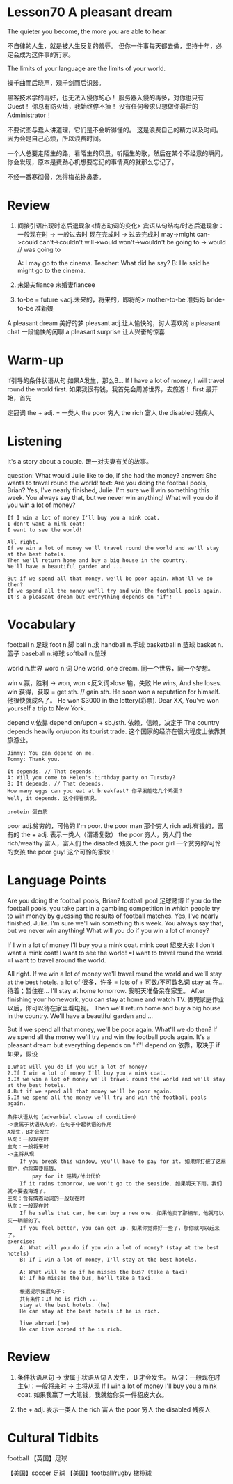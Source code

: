# Lesson70 A pleasant dream

The quieter you become, the more you are able to hear.

不自律的人生，就是被人生反复的羞辱。
但你一件事每天都去做，坚持十年，必定会成为这件事的行家。

The limits of your language are the limits of your world.

操千曲而后晓声，观千剑而后识器。

黑客技术学的再好，也无法入侵你的心！
服务器入侵的再多，对你也只有Guest！
你总有防火墙，我始终停不掉！
没有任何奢求只想做你最后的Administrator！

不要试图与蠢人讲道理，它们是不会听得懂的。
这是浪费自己的精力以及时间。
因为会是自己心烦，所以浪费时间。

一个人总要走陌生的路，看陌生的风景，听陌生的歌，然后在某个不经意的瞬间，你会发现，原本是费劲心机想要忘记的事情真的就那么忘记了。

不经一番寒彻骨，怎得梅花扑鼻香。

# Review

1. 间接引语出现时态后退现象<情态动词的变化>
    宾语从句结构/时态后退现象：一般现在时 -> 一般过去时
                            现在完成时 -> 过去完成时
    may->might
    can->could
    can't->couldn't
    will->would
    won't->wouldn't
    be going to -> would // was going to 

    A: I may go to the cinema.
    Teacher: What did he say?
    B: He said he might go to the cinema.

2. 未婚夫fiance 
    未婚妻fiancee

3. to-be 
    = future <adj.未来的，将来的，即将的>
    mother-to-be 准妈妈
    bride-to-be 准新娘

A pleasant dream 美好的梦
    pleasant adj.让人愉快的，讨人喜欢的
    a pleasant chat 一段愉快的闲聊
    a pleasant surprise 让人兴奋的惊喜

# Warm-up

if引导的条件状语从句
如果A发生，那么B...
If I have a lot of money, I will travel round the world first. 如果我很有钱，我首先会周游世界，去旅游！
    first 最开始，首先

定冠词
the + adj. = 一类人
the poor 穷人
the rich 富人
the disabled 残疾人

# Listening

It's a story about a couple. 跟一对夫妻有关的故事。

question:
    What would Julie like to do, if she had the money?
answer:
    She wants to travel round the world!
text:
    Are you doing the football pools, Brian?
    Yes, I've nearly finished, Julie.
    I'm sure we'll win something this week.
    You always say that, but we never win anything!
    What will you do if you win a lot of money?

    If I win a lot of money I'll buy you a mink coat.
    I don't want a mink coat!
    I want to see the world!

    All right.
    If we win a lot of money we'll travel round the world and we'll stay at the best hotels.
    Then we'll return home and buy a big house in the country. 
    We'll have a beautiful garden and ...

    But if we spend all that money, we'll be poor again. What'll we do then?
    If we spend all the money we'll try and win the football pools again.
    It's a pleasant dream but everything depends on "if"!

# Vocabulary

football n.足球
    foot n.脚
    ball n.求
    handball n.手球
    basketball n.篮球
    basket n.篮子
    baseball n.棒球
    softball n.垒球

world n.世界
    word n.词
    One world, one dream. 同一个世界，同一个梦想。

win v.赢，胜利
    -> won, won
    <反义词>lose 输，失败
    He wins, And she loses.
    win 获得，获取 = get sth. // gain sth.
    He soon won a reputation for himself. 他很快就成名了。
    He won $3000 in the lottery(彩票).
    Dear XX, You've won yourself a trip to New York.

depend v.依靠
    depend on/upon + sb./sth. 依赖，信赖，决定于
    The country depends heavily on/upon its tourist trade.  这个国家的经济在很大程度上依靠其旅游业。

    Jimmy: You can depend on me.
    Tommy: Thank you.

    It depends. // That depends.
    A: Will you come to Helen's birthday party on Tursday?
    B: It depends. // That depends.
    How many eggs can you eat at breakfast? 你早发能吃几个鸡蛋？
    Well, it depends. 这个得看情况。

    protein 蛋白质

poor adj.贫穷的，可怜的
    I'm poor.
    the poor man 那个穷人
    rich adj.有钱的，富有的
    the + adj. 表示一类人（谓语复数）
    the poor 穷人，穷人们
    the rich/wealthy 富人，富人们
    the disabled 残疾人
    the poor girl 一个贫穷的/可怜的女孩
    the poor guy! 这个可怜的家伙！

# Language Points

Are you doing the football pools, Brian?
    football pool 足球赌博
    If you do the football pools, you take part in a gambling competition in which people try to win money by guessing the results of football matches.
Yes, I've nearly finished, Julie.
I'm sure we'll win something this week.
You always say that, but we never win anything!
What will you do if you win a lot of money?

If I win a lot of money I'll buy you a mink coat.
    mink coat 貂皮大衣
I don't want a mink coat!
I want to see the world!
    =I want to travel round the world.
    =I want to travel around the world.

All right.
If we win a lot of money we'll travel round the world and we'll stay at the best hotels.
    a lot of 很多，许多 = lots of + 可数/不可数名词
    stay at 在...待着；暂住在...
    I'll stay at home tomorrow. 我明天准备呆在家里。
    After finishing your homework, you can stay at home and watch TV. 做完家庭作业以后，你可以待在家里看电视。
Then we'll return home and buy a big house in the country. 
We'll have a beautiful garden and ...

But if we spend all that money, we'll be poor again. What'll we do then?
If we spend all the money we'll try and win the football pools again.
It's a pleasant dream but everything depends on "if"!
    depend on 依靠，取决于
    if 如果，假设

    1.What will you do if you win a lot of money?
    2.If I win a lot of money I'll buy you a mink coat.
    3.If we win a lot of money we'll travel round the world and we'll stay at the best hotels.
    4.But if we spend all that money we'll be poor again.
    5.If we spend all the money we'll try and win the football pools again.
    
    条件状语从句（adverbial clause of condition）
    ->隶属于状语从句的，在句子中起状语的作用
    A发生，B才会发生
    从句：一般现在时
    主句：一般将来时
    ->主将从现
        If you break this window, you'll have to pay for it. 如果你打破了这扇窗户，你将需要赔钱。
            pay for it 赔钱/付出代价
        If it rains tomorrow, we won't go to the seaside. 如果明天下雨，我们就不要去海滩了。
    主句：含有情态动词的一般现在时
    从句：一般现在时
        If he sells that car, he can buy a new one. 如果他卖了那辆车，他就可以买一辆新的了。
        If you feel better, you can get up. 如果你觉得好一些了，那你就可以起来了。
    exercise:
        A: What will you do if you win a lot of money? (stay at the best hotels)
        B: If I win a lot of money, I'll stay at the best hotels.

        A: What will he do if he misses the bus? (take a taxi)
        B: If he misses the bus, he'll take a taxi.

        根据提示拓展句子：
        共有条件：If he is rich ...
        stay at the best hotels. (he)
        He can stay at the best hotels if he is rich.

        live abroad.(he)
        He can live abroad if he is rich.

# Review

1. 条件状语从句 -> 隶属于状语从句
                A 发生， B 才会发生。
            从句：一般现在时 
            主句：一般将来时
            -> 主将从现
    If I win a lot of money I'll buy you a mink coat. 如果我赢了一大笔钱，我就给你买一件貂皮大衣。

2. the + adj. 表示一类人
    the rich 富人
    the poor 穷人
    the disabled 残疾人

# Cultural Tidbits

football 【英国】足球

【美国】soccer 足球
【美国】football/rugby 橄榄球